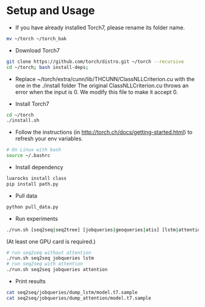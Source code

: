 # Setup and Usage

- If you have already installed Torch7, please rename its folder name.
```sh
mv ~/torch ~/torch_bak
```

- Download Torch7
```sh
git clone https://github.com/torch/distro.git ~/torch --recursive
cd ~/torch; bash install-deps;
```

- Replace ~/torch/extra/cunn/lib/THCUNN/ClassNLLCriterion.cu with the one in the ./install folder
The original ClassNLLCriterion.cu throws an error when the input is 0. We modify this file to make it accept 0.

- Install Torch7
```sh
cd ~/torch
./install.sh
```

- Follow the instructions (in http://torch.ch/docs/getting-started.html) to refresh your env variables.
```sh
# On Linux with bash
source ~/.bashrc
```

- Install dependency
```sh
luarocks install class
pip install path.py
```

- Pull data
```sh
python pull_data.py
```

- Run experiments
```sh
./run.sh [seq2seq|seq2tree] [jobqueries|geoqueries|atis] [lstm|attention] GPU_ID
```
(At least one GPU card is required.)

```sh
# run seq2seq without attention
./run.sh seq2seq jobqueries lstm
# run seq2seq with attention
./run.sh seq2seq jobqueries attention
```

- Print results
```sh
cat seq2seq/jobqueries/dump_lstm/model.t7.sample
cat seq2seq/jobqueries/dump_attention/model.t7.sample
```
